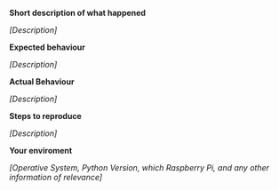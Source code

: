 **Short description of what happened**

*[Description]*

**Expected behaviour**

*[Description]*

**Actual Behaviour**

*[Description]*

**Steps to reproduce**

*[Description]*

**Your enviroment**

*[Operative System, Python Version, which Raspberry Pi, and any other information of relevance]*
